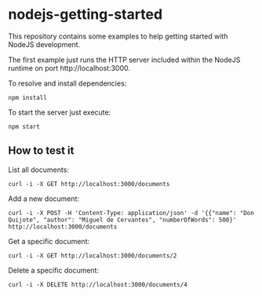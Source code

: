 # nodejs-getting-started

This repository contains some examples to help getting started with
NodeJS development.

The first example just runs the HTTP server included within the NodeJS
runtime on port http://localhost:3000.

To resolve and install dependencies:

    npm install

To start the server just execute:

    npm start

## How to test it

List all documents:

    curl -i -X GET http://localhost:3000/documents

Add a new document:

    curl -i -X POST -H 'Content-Type: application/json' -d '{{"name": "Don Quijote", "author": "Miguel de Cervantes", "numberOfWords": 500}' http://localhost:3000/documents

Get a specific document:

    curl -i -X GET http://localhost:3000/documents/2

Delete a specific document:

    curl -i -X DELETE http://localhost:3000/documents/4
